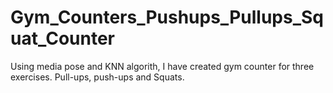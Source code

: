 # Gym_Counters_Pushups_Pullups_Squat_Counter
Using media pose and KNN algorith, I have created gym counter for three exercises. Pull-ups, push-ups and Squats. 
